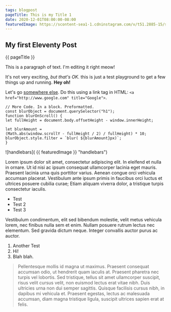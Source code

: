```yaml
---
tags: blogpost
pageTitle: This is my Title 1
date: 2020-12-01T08:00:00-08:00
featuredImage: https://scontent-sea1-1.cdninstagram.com/v/t51.2885-15/sh0.08/e35/s640x640/93793187_3133775443340469_3860464752733938420_n.jpg?_nc_ht=scontent-sea1-1.cdninstagram.com&_nc_cat=109&_nc_ohc=V8MotWgNbQAAX9hkNdJ&tp=1&oh=86b81cbb84d49ebd2ebfe90080261796&oe=60299544
---
```


## My first Eleventy Post

{{ pageTitle }}

This is a paragraph of text. I'm editing it right meow!

It's not very exciting, _but that's OK._ this is just a test playground to get a few things up and running. **Hey oh!**

Let's go [somewhere else](http://www.google.com 'Google'). Do this using a link tag in HTML: `<a href="http://www.google.com" title="Google">`.

    // More Code. In a block. Preformatted.
    const blurObject = document.querySelector("h1");
    function blurOnScroll() {
    let fullHeight = document.body.offsetHeight - window.innerHeight;

    let blurAmount =
    (Math.abs(window.scrollY - fullHeight / 2) / fullHeight) * 10;
    blurObject.style.filter = `blur( ${blurAmount}px)`;
    }

![handlebars]( {{ featuredImage }} "handlebars")

Lorem ipsum dolor sit amet, consectetur adipiscing elit. In eleifend et nulla in ornare. Ut id nisi ac ipsum consequat ullamcorper lacinia eget mauris. Praesent lacinia urna quis porttitor varius. Aenean congue orci vehicula accumsan placerat. Vestibulum ante ipsum primis in faucibus orci luctus et ultrices posuere cubilia curae; Etiam aliquam viverra dolor, a tristique turpis consectetur iaculis.

- Test
- Test 2
- Test 3

Vestibulum condimentum, elit sed bibendum molestie, velit metus vehicula lorem, nec finibus nulla sem et enim. Nullam posuere rutrum lectus nec elementum. Sed gravida dictum neque. Integer convallis auctor purus ac auctor.

1. Another Test
2. Hi!
3. Blah blah.

> Pellentesque mollis id magna ut maximus. Praesent consequat accumsan odio, ut hendrerit quam iaculis at. Praesent pharetra nec turpis vel lobortis. Sed tristique, tellus sit amet ullamcorper suscipit, risus velit cursus velit, non euismod lectus erat vitae nibh. Duis ultricies urna non dui semper sagittis. Quisque facilisis cursus nibh, in dapibus mi vehicula et. Praesent egestas, lectus ac malesuada accumsan, diam magna tristique ligula, suscipit ultrices sapien erat at felis.
